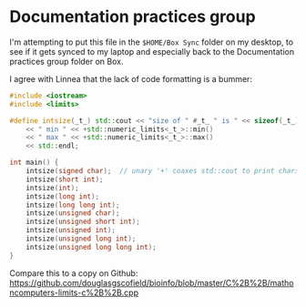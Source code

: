 Documentation practices group
=============================

I'm attempting to put this file in the `$HOME/Box Sync` folder on my desktop, to see if it gets synced to my laptop and especially back to the Documentation practices group folder on Box.

I agree with Linnea that the lack of code formatting is a bummer:

```cpp
#include <iostream>
#include <limits>

#define intsize(_t_) std::cout << "size of " #_t_ " is " << sizeof(_t_) << " bytes"  \
    << " min " << +std::numeric_limits<_t_>::min()                                   \
    << " max " << +std::numeric_limits<_t_>::max()                                   \
    << std::endl;

int main() {
    intsize(signed char);  // unary '+' coaxes std::cout to print chars as numeric
    intsize(short int);
    intsize(int);
    intsize(long int);
    intsize(long long int);
    intsize(unsigned char);
    intsize(unsigned short int);
    intsize(unsigned int);
    intsize(unsigned long int);
    intsize(unsigned long long int);
}
```

Compare this to a copy on Github: <https://github.com/douglasgscofield/bioinfo/blob/master/C%2B%2B/mathoncomputers-limits-c%2B%2B.cpp>

